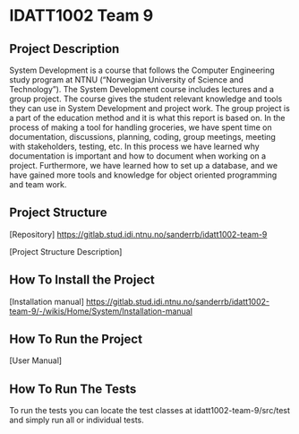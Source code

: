 # IDATT1002 Team 9



## Project Description

System Development is a course that follows the Computer Engineering study program at NTNU (“Norwegian University of Science and Technology”). The System Development course includes lectures and a group project. The course gives the student relevant knowledge and tools they can use in System Development and project work. The group project is a part of the education method and it is what this report is based on. In the process of making a tool for handling groceries, we have spent time on documentation, discussions, planning, coding, group meetings, meeting with stakeholders, testing, etc. In this process we have learned why documentation is important and how to document when working on a project. Furthermore, we have learned how to set up a database, and we have gained more tools and knowledge for object oriented programming and team work. 

## Project Structure

[Repository] https://gitlab.stud.idi.ntnu.no/sanderrb/idatt1002-team-9

[Project Structure Description] 

## How To Install the Project

[Installation manual] https://gitlab.stud.idi.ntnu.no/sanderrb/idatt1002-team-9/-/wikis/Home/System/Installation-manual 

## How To Run the Project 

[User Manual] 


## How To Run The Tests 

To run the tests you can locate the test classes at idatt1002-team-9/src/test and simply run all or individual tests.

